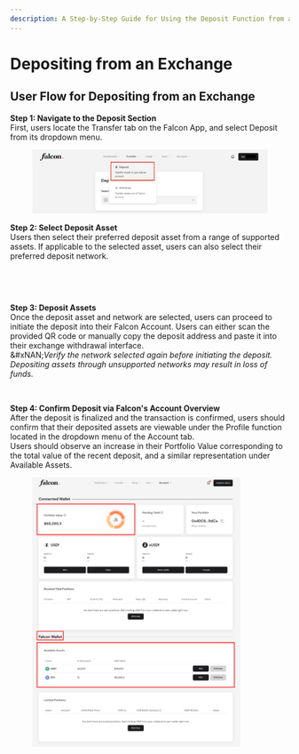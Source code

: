 ```yaml
---
description: A Step-by-Step Guide for Using the Deposit Function from an Exchange
---
```


# Depositing from an Exchange

## User Flow for Depositing from an Exchange

**Step 1: Navigate to the Deposit Section**\
First, users locate the Transfer tab on the Falcon App, and select Deposit from its dropdown menu.

<figure><img src="../../../../.gitbook/assets/image (84).png" alt="" width="563"><figcaption></figcaption></figure>

**Step 2: Select Deposit Asset**\
Users then select their preferred deposit asset from a range of supported assets. If applicable to the selected asset, users can also select their preferred deposit network.

<div><figure><img src="../../../../.gitbook/assets/Screenshot 2025-04-01 at 3.00.01 PM.png" alt=""><figcaption></figcaption></figure> <figure><img src="../../../../.gitbook/assets/Screenshot 2025-04-01 at 4.29.01 PM.png" alt=""><figcaption></figcaption></figure></div>

**Step 3: Deposit Assets**\
Once the deposit asset and network are selected, users can proceed to initiate the deposit into their Falcon Account. Users can either scan the provided QR code or manually copy the deposit address and paste it into their exchange withdrawal interface.\
&#xNAN;_&#x56;erify the network selected again before initiating the deposit. Depositing assets through unsupported networks may result in loss of funds._

<figure><img src="../../../../.gitbook/assets/Screenshot 2025-04-01 at 3.31.01 PM.png" alt="" width="375"><figcaption></figcaption></figure>

**Step 4:  Confirm Deposit via Falcon's Account Overview**\
After the deposit is finalized and the transaction is confirmed, users should confirm that their deposited assets are viewable under the Profile function located in the dropdown menu of the Account tab.\
Users should observe an increase in their Portfolio Value corresponding to the total value of the recent deposit, and a similar representation under Available Assets.

<figure><img src="../../../../.gitbook/assets/image (86).png" alt="" width="375"><figcaption></figcaption></figure>
